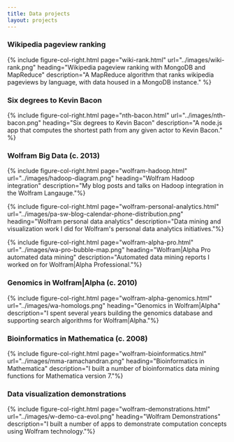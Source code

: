 ```yaml
---
title: Data projects
layout: projects
---
```


### Wikipedia pageview ranking

{% include figure-col-right.html page="wiki-rank.html" url="../images/wiki-rank.png" heading="Wikipedia pageview ranking with MongoDB and MapReduce" description="A MapReduce algorithm that ranks wikipedia pageviews by language, with data housed in a MongoDB instance." %}

### Six degrees to Kevin Bacon

{% include figure-col-right.html page="nth-bacon.html" url="../images/nth-bacon.png" heading="Six degrees to Kevin Bacon" description="A node.js app that computes the shortest path from any given actor to Kevin Bacon." %}

### Wolfram Big Data (c. 2013)

{% include figure-col-right.html page="wolfram-hadoop.html" url="../images/hadoop-diagram.png" heading="Wolfram Hadoop integration" description="My blog posts and talks on Hadoop integration in the Wolfram Langauge."%}

{% include figure-col-right.html page="wolfram-personal-analytics.html" url="../images/pa-sw-blog-calendar-phone-distribution.png" heading="Wolfram personal data analytics" description="Data mining and visualization work I did for Wolfram's personal data analytics initiatives."%}

{% include figure-col-right.html page="wolfram-alpha-pro.html" url="../images/wa-pro-bubble-map.png" heading="Wolfram|Alpha Pro automated data mining" description="Automated data mining reports I worked on for Wolfram|Alpha Professional."%}

### Genomics in Wolfram|Alpha (c. 2010)

{% include figure-col-right.html page="wolfram-alpha-genomics.html" url="../images/wa-homologs.png" heading="Genomics in Wolfram|Alpha" description="I spent several years building the genomics database and supporting search algorithms for Wolfram|Alpha."%}

### Bioinformatics in Mathematica (c. 2008)

{% include figure-col-right.html page="wolfram-bioinformatics.html" url="../images/mma-ramachandran.png" heading="Bioinformatics in Mathematica" description="I built a number of bioinformatics data mining functions for Mathematica version 7."%}

### Data visualization demonstrations

{% include figure-col-right.html page="wolfram-demonstrations.html" url="../images/w-demo-ca-evol.png" heading="Wolfram Demonstrations" description="I built a number of apps to demonstrate computation concepts using Wolfram technology."%}

